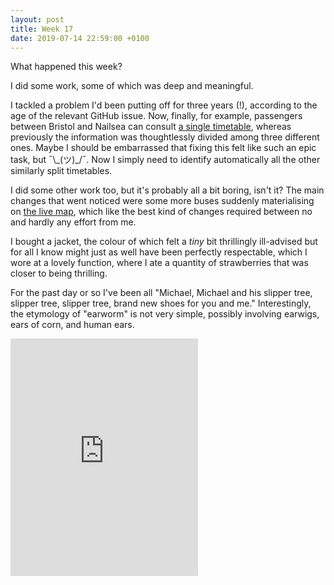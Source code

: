 ```yaml
---
layout: post
title: Week 17
date: 2019-07-14 22:59:00 +0100
---
```


What happened this week?

I did some work, some of which was deep and meaningful.

I tackled a problem I'd been putting off for three years (!), according to the age of the relevant GitHub issue.
Now, finally, for example, passengers between Bristol and Nailsea can consult [a single timetable](https://bustimes.org/services/x9-bristol-nailsea-2), whereas previously the information was thoughtlessly divided among three different ones.
Maybe I should be embarrassed that fixing this felt like such an epic task, but ¯\\\_(ツ)\_/¯.
Now I simply need to identify automatically all the other similarly split timetables.

I did some other work too, but it's probably all a bit boring, isn't it? The main changes that went noticed were some more buses suddenly materialising on [the live map](https://bustimes.org/map), which like the best kind of changes required between no and hardly any effort from me.

I bought a jacket, the colour of which felt a _tiny_ bit thrillingly ill-advised but for all I know might just as well have been perfectly respectable, which I wore at a lovely function, where I ate a quantity of strawberries that was closer to being thrilling.

For the past day or so I've been all "Michael, Michael and his slipper tree, slipper tree, slipper tree, brand new shoes for you and me."
Interestingly, the etymology of "earworm" is not very simple, possibly involving earwigs, ears of corn, and human ears.

<iframe src="https://open.spotify.com/embed/track/3lqfPMOg2xbilwexv5ZIVj" width="300" height="380" frameborder="0" allowtransparency="true" allow="encrypted-media"></iframe>
